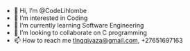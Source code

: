 - 👋 Hi, I’m @CodeLihlombe
- 👀 I’m interested in Coding
- 🌱 I’m currently learning Software Engineering
- 💞️ I’m looking to collaborate on C programming
- 📫 How to reach me tlngqivaza@gmail.com, +27651697163

<!---
CodeLihlombe/CodeLihlombe is a ✨ special ✨ repository because its `README.md` (this file) appears on your GitHub profile.
You can click the Preview link to take a look at your changes.
--->
